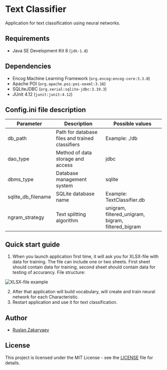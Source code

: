 # Text Classifier

Application for text classification using neural networks.

## Requirements

- Java SE Development Kit 8 (`jdk-1.8`)

## Dependencies

- Encog Machine Learning Framework (`org.encog:encog-core:3.3.0`)
- Apache POI (`org.apache.poi:poi-ooxml:3.16`)
- SQLiteJDBC (`org.xerial:sqlite-jdbc:3.19.3`)
- JUnit 4.12 (`junit:junit:4.12`)

## Config.ini file description

Parameter | Description | Possible values
------------ | ------------- | -------------
db_path | Path for database files and trained classifiers | Example: ./db
dao_type | Method of data storage and access | jdbc
dbms_type | Database management system | sqlite
sqlite_db_filename | SQLite database name | Example: TextClassifier.db
ngram_strategy | Text splitting algorithm | unigram, filtered_unigram, bigram, filtered_bigram

## Quick start guide

1. When you launch application first time, it will ask you for XLSX-file with data for training. The file can include one or two sheets. First sheet should contain data for training, second sheet should contain data for testing of accurancy. File structure:

![XLSX-file example](https://github.com/RusZ/TextClassifier/raw/master/images/xlsx_example.png)

2. After that application will build vocabulary, will create and train neural network for each Characteristic.
3. Restart application and use it for text classification.

## Author

- [Ruslan Zakaryaev](https://github.com/RusZ)

## License

This project is licensed under the MIT License - see the [LICENSE](LICENSE) file for details.